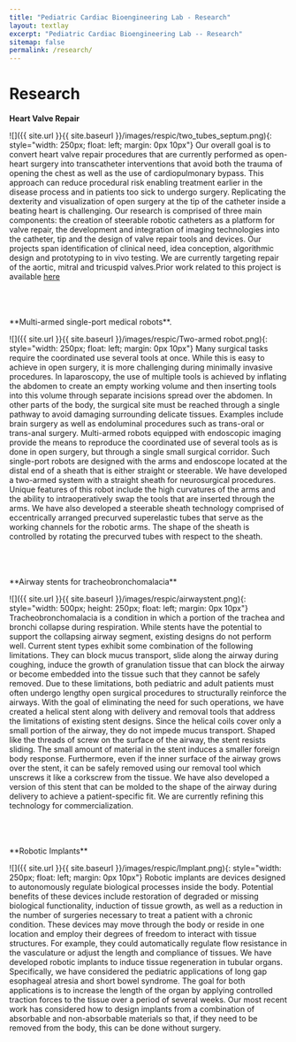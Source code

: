 ```yaml
---
title: "Pediatric Cardiac Bioengineering Lab - Research"
layout: textlay
excerpt: "Pediatric Cardiac Bioengineering Lab -- Research"
sitemap: false
permalink: /research/
---
```


# Research


**Heart Valve Repair** 

![]({{ site.url }}{{ site.baseurl }}/images/respic/two_tubes_septum.png){: style="width: 250px; float: left; margin: 0px  10px"}
Our overall goal is to convert heart valve repair procedures that are currently performed as open-heart surgery into transcatheter interventions that avoid both the trauma of opening the chest as well as the use of cardiopulmonary bypass. This approach can reduce procedural risk enabling treatment earlier in the disease process and in patients too sick to undergo surgery. Replicating the dexterity and visualization of open surgery at the tip of the catheter inside a beating heart is challenging. Our research is comprised of three main components: the creation of steerable robotic catheters as a platform for valve repair, the development and integration of imaging technologies into the catheter, tip and the design of valve repair tools and devices. Our projects span identification of clinical need, idea conception, algorithmic design and prototyping to in vivo testing. We are currently targeting repair of the aortic, mitral and tricuspid valves.Prior work related to this project is available [here](https://www.science.org/doi/full/10.1126/scirobotics.abi8017) 



<br />
<br />
<br />
**Multi-armed single-port medical robots**.

![]({{ site.url }}{{ site.baseurl }}/images/respic/Two-armed robot.png){: style="width: 250px; float: left; margin: 0px  10px"}
Many surgical tasks require the coordinated use several tools at once. While this is easy to achieve in open surgery, it is more challenging during minimally invasive procedures. In laparoscopy, the use of multiple tools is achieved by inflating the abdomen to create an empty working volume and then inserting tools into this volume through separate incisions spread over the abdomen. In other parts of the body, the surgical site must be reached through a single pathway to avoid damaging surrounding delicate tissues. Examples include brain surgery as well as endoluminal procedures such as trans-oral or trans-anal surgery. Multi-armed robots equipped with endoscopic imaging provide the means to reproduce the coordinated use of several tools as is done in open surgery, but through a single small surgical corridor. Such single-port robots are designed with the arms and endoscope located at the distal end of a sheath that is either straight or steerable. We have developed a two-armed system with a straight sheath for neurosurgical procedures. Unique features of this robot include the high curvatures of the arms and the ability to intraoperatively swap the tools that are inserted through the arms. We have also developed a steerable sheath technology comprised of eccentrically arranged precurved superelastic tubes that serve as the working channels for the robotic arms. The shape of the sheath is controlled by rotating the precurved tubes with respect to the sheath. 



<br />
<br />
<br />
**Airway stents for tracheobronchomalacia** 

![]({{ site.url }}{{ site.baseurl }}/images/respic/airwaystent.png){: style="width: 500px; height: 250px; float: left; margin: 0px  10px"}
Tracheobronchomalacia is a condition in which a portion of the trachea and bronchi collapse during respiration. While stents have the potential to support the collapsing airway segment, existing designs do not perform well. Current stent types exhibit some combination of the following limitations. They can block mucus transport, slide along the airway during coughing, induce the growth of granulation tissue that can block the airway or become embedded into the tissue such that they cannot be safely removed. Due to these limitations, both pediatric and adult patients must often undergo lengthy open surgical procedures to structurally reinforce the airways. With the goal of eliminating the need for such operations, we have created a helical stent along with delivery and removal tools that address the limitations of existing stent designs. Since the helical coils cover only a small portion of the airway, they do not impede mucus transport. Shaped like the threads of screw on the surface of the airway, the stent resists sliding. The small amount of material in the stent induces a smaller foreign body response. Furthermore, even if the inner surface of the airway grows over the stent, it can be safely removed using our removal tool which unscrews it like a corkscrew from the tissue. We have also developed a version of this stent that can be molded to the shape of the airway during delivery to achieve a patient-specific fit. We are currently refining this technology for commercialization. 



<br />
<br />
<br />
**Robotic Implants** 

![]({{ site.url }}{{ site.baseurl }}/images/respic/Implant.png){: style="width: 250px; float: left; margin: 0px  10px"}
Robotic implants are devices designed to autonomously regulate biological processes inside the body. Potential benefits of these devices include restoration of degraded or missing biological functionality, induction of tissue growth, as well as a reduction in the number of surgeries necessary to treat a patient with a chronic condition. These devices may move through the body or reside in one location and employ their degrees of freedom to interact with tissue structures. For example, they could automatically regulate flow resistance in the vasculature or adjust the length and compliance of tissues. We have developed robotic implants to induce tissue regeneration in tubular organs. Specifically, we have considered the pediatric applications of long gap esophageal atresia and short bowel syndrome. The goal for both applications is to increase the length of the organ by applying controlled traction forces to the tissue over a period of several weeks. Our most recent work has considered how to design implants from a combination of absorbable and non-absorbable materials so that, if they need to be removed from the body, this can be done without surgery.
